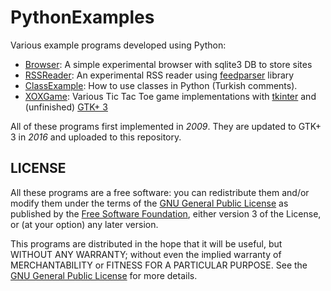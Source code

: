 # PythonExamples
Various example programs developed using Python:
* [Browser](https://github.com/tekrei/PythonExamples/tree/master/Browser): A simple experimental browser with sqlite3 DB to store sites
* [RSSReader](https://github.com/tekrei/PythonExamples/tree/master/RSSReader): An experimental RSS reader using [feedparser](https://pypi.python.org/pypi/feedparser) library
* [ClassExample](https://github.com/tekrei/PythonExamples/tree/master/ClassExample): How to use classes in Python (Turkish comments).
* [XOXGame](https://github.com/tekrei/PythonExamples/tree/master/XOXGame): Various Tic Tac Toe game implementations with [tkinter](https://wiki.python.org/moin/TkInter) and (unfinished) [GTK+ 3](https://python-gtk-3-tutorial.readthedocs.org/en/latest/index.html)

All of these programs first implemented in *2009*. They are updated to GTK+ 3 in *2016* and uploaded to this repository.

## LICENSE
All these programs are a free software: you can redistribute them and/or modify them under the terms of the [GNU General Public License](https://www.gnu.org/licenses/gpl-3.0.en.html) as published by the [Free Software Foundation](https://www.fsf.org), either version 3 of the License, or (at your option) any later version.

This programs are distributed in the hope that it will be useful, but WITHOUT ANY WARRANTY; without even the implied warranty of MERCHANTABILITY or FITNESS FOR A PARTICULAR PURPOSE.  See the [GNU General Public License](https://github.com/tekrei/PythonExamples/raw/master/LICENSE) for more details.

